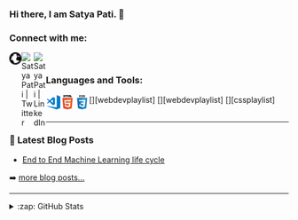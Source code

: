 ### Hi there, I am Satya Pati. 👋

<!--
**satyalytics/satyalytics** is a ✨ _special_ ✨ repository because its `README.md` (this file) appears on your GitHub profile.

Here are some ideas to get you started:

- 🔭 I’m currently working on Data Science
- 🌱 I’m currently learning Deep Learning
- 👯 I’m looking to collaborate on Artificial intelligence / Data Science Related Projects
- 🤔 I’m looking for help with open source contribution
- 💬 Ask me about machine leanring
- 📫 How to reach me: [LinkedIn][https://linkedin.com/in/iamsatyapati]
- ⚡ Fun fact: I love to run and singing.
-->

### Connect with me:

[<img align="left" alt="Satya Pati" width="22px" src="https://raw.githubusercontent.com/iconic/open-iconic/master/svg/globe.svg" />][website]
[<img align="left" alt="Satya Pati | Twitter" width="22px" src="https://cdn.jsdelivr.net/npm/simple-icons@v3/icons/twitter.svg" />][twitter]
[<img align="left" alt="Satya Pati | LinkedIn" width="22px" src="https://cdn.jsdelivr.net/npm/simple-icons@v3/icons/linkedin.svg" />][linkedin]
<br />

### Languages and Tools:

[<img align="left" alt="Visual Studio Code" width="26px" src="https://raw.githubusercontent.com/github/explore/80688e429a7d4ef2fca1e82350fe8e3517d3494d/topics/visual-studio-code/visual-studio-code.png" />][webdevplaylist]
[<img align="left" alt="HTML5" width="26px" src="https://raw.githubusercontent.com/github/explore/80688e429a7d4ef2fca1e82350fe8e3517d3494d/topics/html/html.png" />][webdevplaylist]
[<img align="left" alt="CSS3" width="26px" src="https://raw.githubusercontent.com/github/explore/80688e429a7d4ef2fca1e82350fe8e3517d3494d/topics/css/css.png" />][cssplaylist]
<br />
<br />


---

### 📕 Latest Blog Posts

<!-- BLOG-POST-LIST:START -->
- [End to End Machine Learning life cycle](https://satyalytics.medium.com/end-to-end-machine-learning-life-cycle-32259fe0af80)
<!-- BLOG-POST-LIST:END -->

➡️ [more blog posts...](https://satyalytics.medium.com/)

---


</details>

<details>
  <summary>:zap: GitHub Stats</summary>

  <img align="left" alt="codeSTACKr's GitHub Stats" src="https://github-readme-stats.codestackr.vercel.app/api?username=codeSTACKr&show_icons=true&hide_border=true" />

</details>

[website]: https://github.com/satyalytics
[twitter]: https://twitter.com/satyalytics
[linkedin]: https://linkedin.com/in/iamsatyapati
[blog]: https://satyalytics.medium.com/
